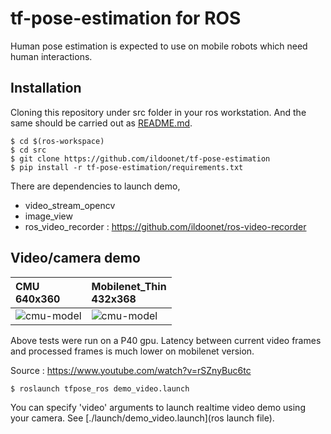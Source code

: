 # tf-pose-estimation for ROS

Human pose estimation is expected to use on mobile robots which need human interactions. 

## Installation

Cloning this repository under src folder in your ros workstation. And the same should be carried out as [README.md](README.md).

```
$ cd $(ros-workspace)
$ cd src
$ git clone https://github.com/ildoonet/tf-pose-estimation
$ pip install -r tf-pose-estimation/requirements.txt
```

There are dependencies to launch demo, 

- video_stream_opencv
- image_view
- ros_video_recorder : https://github.com/ildoonet/ros-video-recorder

## Video/camera demo

| CMU<br/>640x360 | Mobilenet_Thin<br/>432x368 |  
|:----------------|:---------------------------|
| ![cmu-model](/tf_pose_estimation/etcsose-estimation/etcs/openpose_p40_cmu.gif) | ![cmu-model](/tf_pose_estimation/etcsose-estimation/etcs/openpose_p40_mobilenet.gif) |

Above tests were run on a P40 gpu. Latency between current video frames and processed frames is much lower on mobilenet version.

Source : https://www.youtube.com/watch?v=rSZnyBuc6tc

```
$ roslaunch tfpose_ros demo_video.launch
```

You can specify 'video' arguments to launch realtime video demo using your camera. See [./launch/demo_video.launch](ros launch file). 